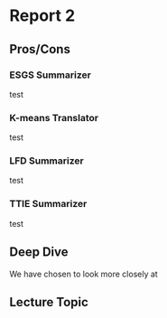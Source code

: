 # Report 2

## Pros/Cons

### ESGS Summarizer
test

### K-means Translator
test

### LFD Summarizer
test

### TTIE Summarizer
test

## Deep Dive
We have chosen to look more closely at

## Lecture Topic

